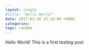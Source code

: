 ```yaml
---
layout: single
#title: "Hello World!"
date: 2017-03-28 15:18:00 +0800 
categories: 
tags: random
---
```


Hello World!
This is a first testing post  
